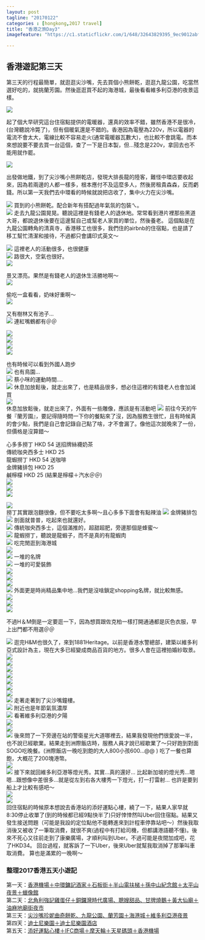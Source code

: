 ```yaml
---
layout: post
tagline: "20170122"
categories : [hongkong,2017 travel]
title: "香港之旅Day3"
imagefeature: "https://c1.staticflickr.com/1/648/32643829395_9ec9012abf_h.jpg"

---
```


## 香港遊記第三天

第三天的行程最簡單，就逛逛尖沙嘴，先去買個小熊餅乾，逛逛九龍公園，吃當然選好吃的，就挑蘭芳園。然後逛逛買不起的海港城，最後看看維多利亞港的夜景這樣。

![](https://farm1.staticflickr.com/433/32264762230_cef949d61a_o.png)

起了個大早研究這台住宿點提供的電暖器，還真的效率不錯，雖然香港不是很冷，(台灣聽說冷斃了)，但有個暖氣還是不錯的。香港因為電壓為220v，所以電器的電流不會太大，電線比較不容易走火(通常電暖器瓦數大)，也比較不會跳電。而本來想說要不要去買一台這個，查了一下是日本製，但...殘念是220v，拿回去也不能用就作罷。

![](https://farm1.staticflickr.com/749/32490549102_77da681855_b.jpg)

出發做地鐵，到了尖沙嘴小熊餅乾店，發現大排長龍的陸客，難怪中環店要收起來，因為若兩邊的人都一樣多，根本應付不及這麼多人，然後房租貴森森，反而虧錢。所以第一天我們去中環看的時候就說把店收了，集中火力在尖沙嘴。
  
![](https://farm1.staticflickr.com/402/32490550152_34a950d3e4_b.jpg)
買到的小熊餅乾。配合新年有搭配過年氣氛的包裝ㄟ。  
![](https://farm1.staticflickr.com/368/32603105066_328be4890e_b.jpg)
走去九龍公園晃晃。聽說這裡是有錢老人的退休地。常常看到港片裡那些黑道大哥，都說退休後要在這邊幫自己或幫老人家買的單位，然後養老。
這個點是在九龍公園轉角的清真寺，香港移工也很多，我們住的airbnb的住宿點，也是請了移工幫忙清潔和接待，不過都只會講印式英文～
  
![](https://farm1.staticflickr.com/423/32603109406_bcbde47e86_b.jpg)
這裡老人的活動很多，也很健康  
![](https://farm1.staticflickr.com/606/32490738002_2146e82b33_b.jpg)
路很大，空氣也很好。  
![](https://farm1.staticflickr.com/294/32490737312_4ee8e630fc_b.jpg)

景又漂亮。果然是有錢老人的退休生活勝地啊～  
![](https://farm1.staticflickr.com/709/32490736292_d762252ec4_b.jpg)

偷吃一盒看看，奶味好重啊～  
![](https://farm1.staticflickr.com/741/32264313480_139b886982_b.jpg)

又有樹林又有池子...  
![](https://farm1.staticflickr.com/354/32490735342_a727c3d2df_b.jpg)
連紅嘴鶴都有＠＠
  
![](https://farm1.staticflickr.com/289/31800907284_fc18767268_b.jpg)  
![](https://farm1.staticflickr.com/340/32490733682_504e55f46f_b.jpg)  
![](https://farm1.staticflickr.com/454/32264314410_0d8dd6d063_b.jpg)  
![](https://farm1.staticflickr.com/464/32643788075_af281ecb83_b.jpg)

也有時候可以看到外國人跑步  
![](https://farm1.staticflickr.com/399/32490556562_4655bb25a3_b.jpg)
也有鳥園...  
![](https://farm1.staticflickr.com/466/32490732542_64ec9a43b4_b.jpg)
蔡小咪的運動時間....  
![](https://farm1.staticflickr.com/574/32490557802_5abf51f217_b.jpg)
休息加放鬆後，就走出來了，也是精品很多，想必住這裡的有錢老人也會加減買  
![](https://farm1.staticflickr.com/600/32490731462_aa70568f39_b.jpg)  
休息加放鬆後，就走出來了，外面有一些雕像，應該是有活動吧
![](https://farm1.staticflickr.com/685/32490558382_36fc349bdb_b.jpg)
前往今天的午餐『蘭芳園』，要記得隨時問一下你的餐點來了沒，因為服務生很忙，且有時候真的會少點，我們是自己會記錄自己點了啥，才不會漏了。像他這次就晚來了一份，但價格是沒算錯～  

心多多撈丁 HKD 54 送招牌絲襪奶茶  
傳統咖央西多士 HKD 25  
龍蝦撈丁 HKD 54 送咖啡  
金牌豬排包 HKD 25  
鹹檸檬 HKD 25 (結果是檸檬＋汽水＠＠)  
![](https://farm1.staticflickr.com/531/32490558882_14dfa63876_b.jpg)  
![](https://farm1.staticflickr.com/325/32264321020_ac659b277a_b.jpg)  
![](https://farm1.staticflickr.com/301/32264321940_ddcf5d5238_b.jpg)
  
![](https://farm1.staticflickr.com/417/32490561532_e72d472c4d_b.jpg)  
撈丁其實跟泡麵很像，但不要吃太多啊～且心多多下面會有點辣油
![](https://farm1.staticflickr.com/402/32603133476_7b138cbfbf_b.jpg)
金牌豬排包  
![](https://farm1.staticflickr.com/708/31831638343_3a0bdd86d8_b.jpg)
剖面就普普，吃起來也就還好。  
![](https://farm1.staticflickr.com/595/32264324960_809ea16432_b.jpg)
傳統咖央西多士，這個滿推的，超甜超肥，旁邊那個是蜂蜜～  
![](https://farm1.staticflickr.com/410/32521259621_d4b043d740_b.jpg)
龍蝦撈丁，聽說是龍蝦子，而不是真的有龍蝦肉  
![](https://farm1.staticflickr.com/620/32521261831_de86b6b605_b.jpg)
吃完閒逛到海港城  
![](https://farm1.staticflickr.com/607/32521264261_ab1ecf4731_b.jpg)  
![](https://farm1.staticflickr.com/596/32643794985_9939185cc9_b.jpg)
一堆的名牌  
![](https://farm1.staticflickr.com/545/31831646383_34fda5bca8_b.jpg)
一堆的可愛裝飾  
![](https://farm1.staticflickr.com/332/31831647703_be9ab4d2e7_b.jpg)  
![](https://farm1.staticflickr.com/585/32490572452_507ed0b34d_b.jpg)  
![](https://farm1.staticflickr.com/632/32490573692_8a8d467dc4_b.jpg)  
![](https://farm1.staticflickr.com/520/31800749184_f9809b805e_b.jpg)
外面更是時尚精品集中地...我們是沒啥鎖定shopping名牌，就比較無感。  
![](https://farm1.staticflickr.com/467/31800750464_f85811fca1_b.jpg)  
![](https://farm1.staticflickr.com/523/31800751354_b1450ff231_b.jpg)  
![](https://farm1.staticflickr.com/586/31800752124_2f3e2f61b5_b.jpg)

不過H＆M倒是一定要逛一下，因為想買跟佐克柏一樣打開通通都是灰色衣服，早上出門都不用選＠＠
  
![](https://farm1.staticflickr.com/700/31800753184_43280a50ca_b.jpg)
逛完H&M也很久了，來到1881Heritage。以前是香港水警總部，建築以維多利亞式設計為主，現在大多已經變成商品百貨的地方。很多人會在這裡拍婚紗取景。  
![](https://farm1.staticflickr.com/477/31800754284_4fb33b1ac4_b.jpg)  
![](https://farm1.staticflickr.com/633/32643809225_d191a934cb_b.jpg)  
![](https://farm1.staticflickr.com/587/32643811445_edbdf1fe0e_b.jpg)  
![](https://farm1.staticflickr.com/290/32643813805_103a57dd79_b.jpg)  
![](https://farm1.staticflickr.com/261/32643816415_6e91c0ca92_b.jpg)  
![](https://farm1.staticflickr.com/435/32643818205_c758d55aab_b.jpg)  
![](https://farm1.staticflickr.com/563/32521280131_3ee4ea5238_b.jpg)  
![](https://farm1.staticflickr.com/608/32643822615_f6ef336387_b.jpg)
走著走著到了尖沙嘴鐘樓。  
![](https://farm1.staticflickr.com/689/32521422801_ccdc7192ab_b.jpg)
附近也是年節氣氛濃厚  
![](https://farm1.staticflickr.com/598/32264363030_687aeb13e5_b.jpg)
看著維多利亞港的夕陽  
![](https://farm1.staticflickr.com/561/32603165016_9af657fa47_b.jpg)  
![](https://farm1.staticflickr.com/396/32643827345_9fbfd33aae_b.jpg)  
![](https://farm1.staticflickr.com/648/32643829395_9504f1ec52_b.jpg)
後來問了一下旁邊在站的警衛星光大道哪裡去，結果我發現他們很愛說一半，也不說已經歇業。結果走到洲際飯店時，服務人員才說已經歇業了～只好跑到對面SOGO吃晚餐。(洲際飯店一晚吃到飽的大人800小孩600...@@ ) 吃了一餐也算飽，大概花了200塊港幣。  
![](https://farm1.staticflickr.com/265/32521291251_b1c077dd32_b.jpg)  
![](https://farm1.staticflickr.com/715/32643830855_9d519624fe_b.jpg)
接下來就回維多利亞港等燈光秀。其實...真的還好... 比起新加坡的燈光秀...嗯嗯...跟想像中差很多...就是從左到右各大樓秀一下燈光，打一打雷射...
也許是要到船上才比較有感吧～  
![](https://farm1.staticflickr.com/271/31800776004_9412726e4b_b.jpg)  
![](https://farm1.staticflickr.com/620/32643834215_01be9f4244_b.jpg)  
回住宿點的時候原本想說去香港站的添好運點心樓，繞了一下，結果人家早就8:30停止收單了(到的時候都已經9點快半了)只好悻悻然叫Uber回住宿點。結果又發生接送問題（可能是我設的定位點他不能轉進來到計程車停靠站吧～）然後我取消後又被收了一筆取消費，就很不爽(過程中有打給司機，但都講港語聽不懂)。後來不死心又往前走到了康樂廣場，才順利叫到Uber。不過可能是夜間加成吧，花了HKD34。
回台過程，就客訴了一下Uber，後來Uber就幫我取消掉了那筆叫車取消費。
算也是滿累的一晚啊～

### 整理2017香港五天小遊記
第一天：[香港機場＋中環鏞記酒家＋石板街＋半山電扶梯＋孫中山紀念館＋太平山夜景＋蠟像館](http://dearsherlock.github.io/travel/hongkong-day1-guide)  
第二天：[北角利強記雞蛋仔＋銅鑼灣時代廣場、聰嫂甜品、甘牌燒鵝＋黃大仙廟＋油麻地廟街夜市](http://dearsherlock.github.io/travel/hongkong-day2)  
第三天：[尖沙嘴珍妮曲奇餅乾、九龍公園、蘭芳園＋海港城＋維多利亞港夜景](http://dearsherlock.github.io/travel/hongkong-day3)  
第四天：[迪士尼樂園＋迪士尼樂園酒店](http://dearsherlock.github.io/travel/hongkong-day4)  
第五天：[添好運點心樓＋IFC商場＋摩天輪＋天星碼頭＋香港機場](http://dearsherlock.github.io/travel/hongkong-day5)